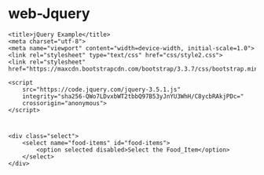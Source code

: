 # web-Jquery

<!DOCTYPE html>
<html>
<head>

	<title>jQuery Example</title>
	<meta charset="utf-8">
	<meta name="viewport" content="width=device-width, initial-scale=1.0">
	<link rel="stylesheet" type="text/css" href="css/style2.css">
	<link rel="stylesheet" href="https://maxcdn.bootstrapcdn.com/bootstrap/3.3.7/css/bootstrap.min.css">
	
	<script
  		src="https://code.jquery.com/jquery-3.5.1.js"
  		integrity="sha256-QWo7LDvxbWT2tbbQ97B53yJnYU3WhH/C8ycbRAkjPDc="
  		crossorigin="anonymous">
  	</script>

</head>
<body>
	<div class="container">
		<div class="heading"> 
			<h1></h1>
		</div>

	<div class="select">
  		<select name="food-items" id="food-items">
    		<option selected disabled>Select the Food_Item</option>
  		</select>
	</div>

  <div class="output">
  	
  </div>
</div>
<script type="text/javascript" src="js/main.js" defer="true"></script>

</body>
</html>
